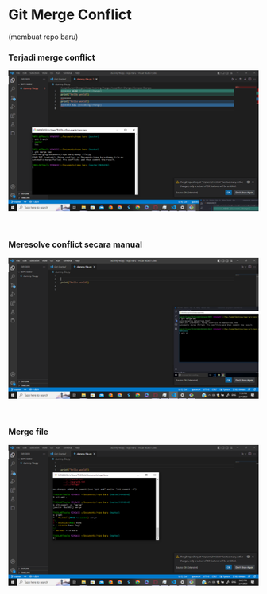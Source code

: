 # Git Merge Conflict

(membuat repo baru)

### Terjadi merge conflict
![Alt text](Screenshot%20(1088).png)

<br>

### Meresolve conflict secara manual
![Alt text](Screenshot%20(1089).png)

<br>

### Merge file
![Alt text](Screenshot%20(1090).png)